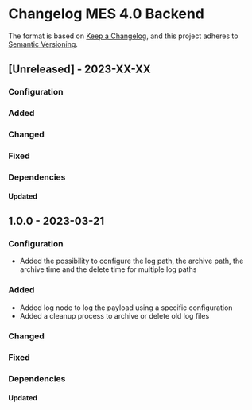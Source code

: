 # Changelog MES 4.0 Backend
The format is based on [Keep a Changelog](https://keepachangelog.com/en/1.0.0/),
and this project adheres to [Semantic Versioning](https://semver.org/spec/v2.0.0.html).


## [Unreleased] - 2023-XX-XX
### Configuration
### Added
### Changed
### Fixed
### Dependencies
#### Updated

## 1.0.0 - 2023-03-21
### Configuration
- Added the possibility to configure the log path, the archive path, the archive time and the delete time for multiple log paths
### Added
- Added log node to log the payload using a specific configuration
- Added a cleanup process to archive or delete old log files
### Changed
### Fixed
### Dependencies
#### Updated
